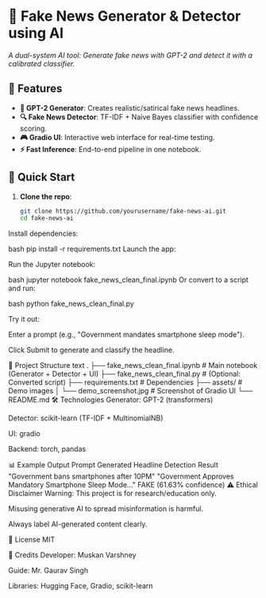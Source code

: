 # 📰 Fake News Generator & Detector using AI  
*A dual-system AI tool: Generate fake news with GPT-2 and detect it with a calibrated classifier.*    

## 🌟 Features  
- **🤖 GPT-2 Generator**: Creates realistic/satirical fake news headlines.  
- **🔍 Fake News Detector**: TF-IDF + Naive Bayes classifier with confidence scoring.  
- **🎮 Gradio UI**: Interactive web interface for real-time testing.  
- **⚡ Fast Inference**: End-to-end pipeline in one notebook.  

## 🚀 Quick Start  
1. **Clone the repo**:  
   ```bash
   git clone https://github.com/yourusername/fake-news-ai.git
   cd fake-news-ai
Install dependencies:

bash
pip install -r requirements.txt
Launch the app:

Run the Jupyter notebook:

bash
jupyter notebook fake_news_clean_final.ipynb
Or convert to a script and run:

bash
python fake_news_clean_final.py

Try it out:

Enter a prompt (e.g., "Government mandates smartphone sleep mode").

Click Submit to generate and classify the headline.

📂 Project Structure
text
.
├── fake_news_clean_final.ipynb    # Main notebook (Generator + Detector + UI)
├── fake_news_clean_final.py       # (Optional: Converted script)
├── requirements.txt               # Dependencies
├── assets/                        # Demo images
│   └── demo_screenshot.jpg        # Screenshot of Gradio UI
└── README.md
🛠️ Technologies
Generator: GPT-2 (transformers)

Detector: scikit-learn (TF-IDF + MultinomialNB)

UI: gradio

Backend: torch, pandas

📊 Example Output
Prompt	Generated Headline	Detection Result
"Government bans smartphones after 10PM"	"Government Approves Mandatory Smartphone Sleep Mode..."	FAKE (61.63% confidence)
⚠️ Ethical Disclaimer
Warning: This project is for research/education only.

Misusing generative AI to spread misinformation is harmful.

Always label AI-generated content clearly.

📜 License
MIT

🙌 Credits
Developer: Muskan Varshney

Guide: Mr. Gaurav Singh

Libraries: Hugging Face, Gradio, scikit-learn
